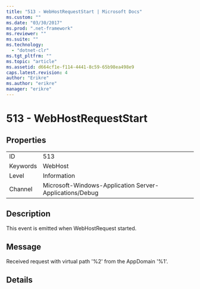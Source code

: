 ```yaml
---
title: "513 - WebHostRequestStart | Microsoft Docs"
ms.custom: ""
ms.date: "03/30/2017"
ms.prod: ".net-framework"
ms.reviewer: ""
ms.suite: ""
ms.technology: 
  - "dotnet-clr"
ms.tgt_pltfrm: ""
ms.topic: "article"
ms.assetid: d664cf1e-f114-4441-8c59-65b98ea498e9
caps.latest.revision: 4
author: "Erikre"
ms.author: "erikre"
manager: "erikre"
---
```

# 513 - WebHostRequestStart
## Properties  
  
|||  
|-|-|  
|ID|513|  
|Keywords|WebHost|  
|Level|Information|  
|Channel|Microsoft-Windows-Application Server-Applications/Debug|  
  
## Description  
 This event is emitted when WebHostRequest started.  
  
## Message  
 Received request with virtual path '%2' from the AppDomain '%1'.  
  
## Details